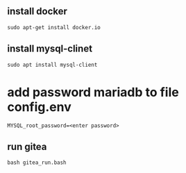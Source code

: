 ## install docker 
```
sudo apt-get install docker.io
```
## install mysql-clinet
```
sudo apt install mysql-client 
```
# add password mariadb to file config.env
```
MYSQL_root_password=<enter password>
```
## run gitea 
```
bash gitea_run.bash
```
